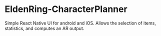 # EldenRing-CharacterPlanner

Simple React Native UI for android and iOS. Allows the selection of items, statistics, and computes an AR output.
